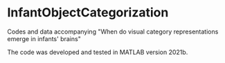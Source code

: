 # InfantObjectCategorization

Codes and data accompanying "When do visual category representations emerge in infants' brains"

The code was developed and tested in MATLAB version 2021b.
